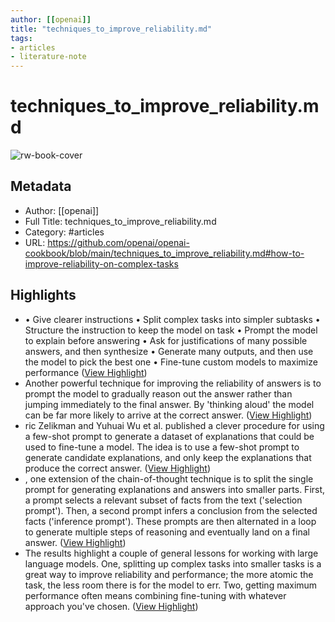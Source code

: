 ```yaml
---
author: [[openai]]
title: "techniques_to_improve_reliability.md"
tags: 
- articles
- literature-note
---
```

# techniques_to_improve_reliability.md

![rw-book-cover](https://opengraph.githubassets.com/7466328614ed751a0a24d3d5a757eb663c6c3937d4e683e695ee99c3cc2db23d/openai/openai-cookbook)

## Metadata
- Author: [[openai]]
- Full Title: techniques_to_improve_reliability.md
- Category: #articles
- URL: https://github.com/openai/openai-cookbook/blob/main/techniques_to_improve_reliability.md#how-to-improve-reliability-on-complex-tasks

## Highlights
- • Give clearer instructions
  • Split complex tasks into simpler subtasks
  • Structure the instruction to keep the model on task
  • Prompt the model to explain before answering
  • Ask for justifications of many possible answers, and then synthesize
  • Generate many outputs, and then use the model to pick the best one
  • Fine-tune custom models to maximize performance ([View Highlight](https://read.readwise.io/read/01gyvsyc8azq99sc6amtd8abed))
- Another powerful technique for improving the reliability of answers is to prompt the model to gradually reason out the answer rather than jumping immediately to the final answer. By 'thinking aloud' the model can be far more likely to arrive at the correct answer. ([View Highlight](https://read.readwise.io/read/01gyvsyr66wa6spens2txdttx9))
- ric Zelikman and Yuhuai Wu et al. published a clever procedure for using a few-shot prompt to generate a dataset of explanations that could be used to fine-tune a model. The idea is to use a few-shot prompt to generate candidate explanations, and only keep the explanations that produce the correct answer. ([View Highlight](https://read.readwise.io/read/01gyvszv1p03d0cf3g4pttftwr))
- , one extension of the chain-of-thought technique is to split the single prompt for generating explanations and answers into smaller parts. First, a prompt selects a relevant subset of facts from the text ('selection prompt'). Then, a second prompt infers a conclusion from the selected facts ('inference prompt'). These prompts are then alternated in a loop to generate multiple steps of reasoning and eventually land on a final answer. ([View Highlight](https://read.readwise.io/read/01gyvt0k6ng94t2hhqk35kj4q3))
- The results highlight a couple of general lessons for working with large language models. One, splitting up complex tasks into smaller tasks is a great way to improve reliability and performance; the more atomic the task, the less room there is for the model to err. Two, getting maximum performance often means combining fine-tuning with whatever approach you've chosen. ([View Highlight](https://read.readwise.io/read/01gyvt13kmej0cx6mfhae10hv4))
